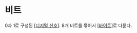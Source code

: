 # 비트

0과 1로 구성된 [[디지털 신호]]. 8개 비트를 묶어서 [[바이트]]로 다룬다. 

[//begin]: # "Autogenerated link references for markdown compatibility"
[디지털 신호]: <디지털 신호.md> "디지털 신호"
[바이트]: 바이트.md "바이트"
[//end]: # "Autogenerated link references"